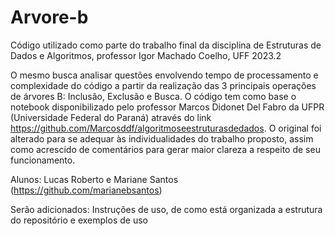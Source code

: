# Arvore-b
Código utilizado como parte do trabalho final da disciplina de Estruturas de Dados e Algoritmos, professor Igor Machado Coelho, UFF 2023.2

O mesmo busca analisar questões envolvendo tempo de processamento e complexidade do código a partir da realização das 3 principais operações de árvores B: Inclusão, Exclusão e Busca. O código tem como base o notebook disponibilizado pelo professor Marcos Didonet Del Fabro da UFPR (Universidade Federal do Paraná) através do link https://github.com/Marcosddf/algoritmoseestruturasdedados. O original foi alterado para se adequar às individualidades do trabalho proposto, assim como acrescido de comentários para gerar maior clareza a respeito de seu funcionamento.

Alunos: Lucas Roberto e Mariane Santos (https://github.com/marianebsantos)


Serão adicionados: Instruções de uso, de como está organizada a estrutura do repositório e exemplos de uso
